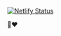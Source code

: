 [![Netlify Status](https://api.netlify.com/api/v1/badges/00f38753-29fa-4bf7-ac97-fb1c6d6e8ad8/deploy-status)](https://app.netlify.com/sites/amazing-wilson-762392/deploys)

:ring::hearts:
